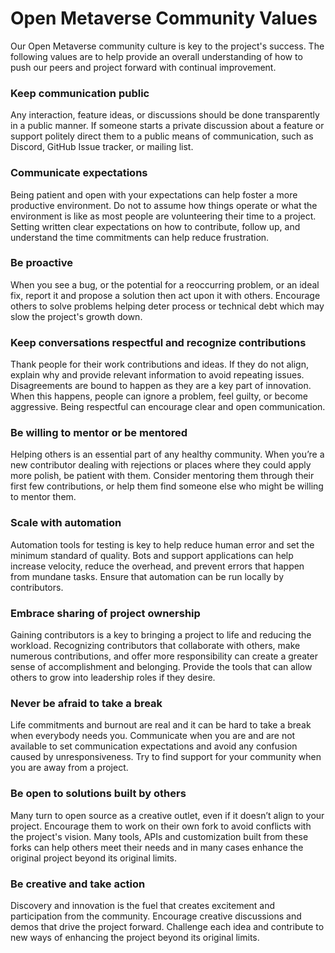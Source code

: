 # Open Metaverse Community Values

Our Open Metaverse community culture is key to the project's success. The following values are to help provide an overall understanding of how to push our peers and project forward with continual improvement.


### Keep communication public

Any interaction, feature ideas, or discussions should be done transparently in a public manner. If someone starts a private discussion about a feature or support politely direct them to a public means of communication, such as Discord, GitHub Issue tracker, or mailing list.


### Communicate expectations

Being patient and open with your expectations can help foster a more productive environment. Do not to assume how things operate or what the environment is like as most people are volunteering their time to a project. Setting written clear expectations on how to contribute, follow up, and understand the time commitments can help reduce frustration.


### Be proactive

When you see a bug, or the potential for a reoccurring problem, or an ideal fix, report it and propose a solution then act upon it with others. Encourage others to solve problems helping deter process or technical debt which may slow the project's growth down.


### Keep conversations respectful and recognize contributions

Thank people for their work contributions and ideas. If they do not align, explain why and provide relevant information to avoid repeating issues. Disagreements are bound to happen as they are a key part of innovation. When this happens, people can ignore a problem, feel guilty, or become aggressive. Being respectful can encourage clear and open communication.


### Be willing to mentor or be mentored

Helping others is an essential part of any healthy community. When you’re a new contributor dealing with rejections or places where they could apply more polish, be patient with them. Consider mentoring them through their first few contributions, or help them find someone else who might be willing to mentor them.


### Scale with automation

Automation tools for testing is key to help reduce human error and set the minimum standard of quality. Bots and support applications can help increase velocity, reduce the overhead, and prevent errors that happen from mundane tasks.  Ensure that automation can be run locally by contributors. 


### Embrace sharing of project ownership

Gaining contributors is a key to bringing a project to life and reducing the workload. Recognizing contributors that collaborate with others, make numerous contributions, and offer more responsibility can create a greater sense of accomplishment and belonging. Provide the tools that can allow others to grow into leadership roles if they desire.


### Never be afraid to take a break

Life commitments and burnout are real and it can be hard to take a break when everybody needs you. Communicate when you are and are not available to set communication expectations and avoid any confusion caused by unresponsiveness. Try to find support for your community when you are away from a project.


### Be open to solutions built by others

Many turn to open source as a creative outlet, even if it doesn’t align to your project. Encourage them to work on their own fork to avoid conflicts with the project's vision. Many tools, APIs and customization built from these forks can help others meet their needs and in many cases enhance the original project beyond its original limits.


### Be creative and take action

Discovery and innovation is the fuel that creates excitement and participation from the community. Encourage creative discussions and demos that drive the project forward. Challenge each idea and contribute to new ways of enhancing the project beyond its original limits.
